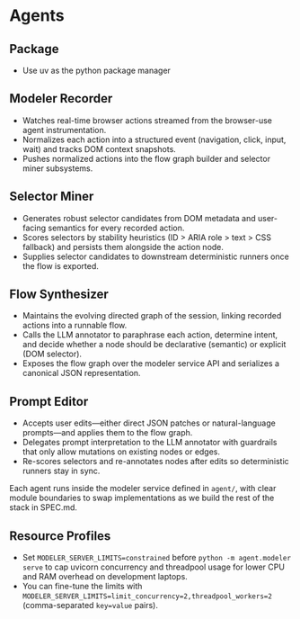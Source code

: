 # Agents

## Package
- Use uv as the python package manager

## Modeler Recorder
- Watches real-time browser actions streamed from the browser-use agent instrumentation.
- Normalizes each action into a structured event (navigation, click, input, wait) and tracks DOM context snapshots.
- Pushes normalized actions into the flow graph builder and selector miner subsystems.

## Selector Miner
- Generates robust selector candidates from DOM metadata and user-facing semantics for every recorded action.
- Scores selectors by stability heuristics (ID > ARIA role > text > CSS fallback) and persists them alongside the action node.
- Supplies selector candidates to downstream deterministic runners once the flow is exported.

## Flow Synthesizer
- Maintains the evolving directed graph of the session, linking recorded actions into a runnable flow.
- Calls the LLM annotator to paraphrase each action, determine intent, and decide whether a node should be declarative (semantic) or explicit (DOM selector).
- Exposes the flow graph over the modeler service API and serializes a canonical JSON representation.

## Prompt Editor
- Accepts user edits—either direct JSON patches or natural-language prompts—and applies them to the flow graph.
- Delegates prompt interpretation to the LLM annotator with guardrails that only allow mutations on existing nodes or edges.
- Re-scores selectors and re-annotates nodes after edits so deterministic runners stay in sync.

Each agent runs inside the modeler service defined in `agent/`, with clear module boundaries to swap implementations as we build the rest of the stack in SPEC.md.

## Resource Profiles
- Set `MODELER_SERVER_LIMITS=constrained` before `python -m agent.modeler serve` to cap uvicorn concurrency and threadpool usage for lower CPU and RAM overhead on development laptops.
- You can fine-tune the limits with `MODELER_SERVER_LIMITS=limit_concurrency=2,threadpool_workers=2` (comma-separated `key=value` pairs).
